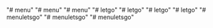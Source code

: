 "# menu" 
"# menu" 
"# menu" 
"# letgo" 
"# letgo" 
"# letgo" 
"# letgo" 
"# menuletsgo" 
"# menuletsgo" 
"# menuletsgo" 
